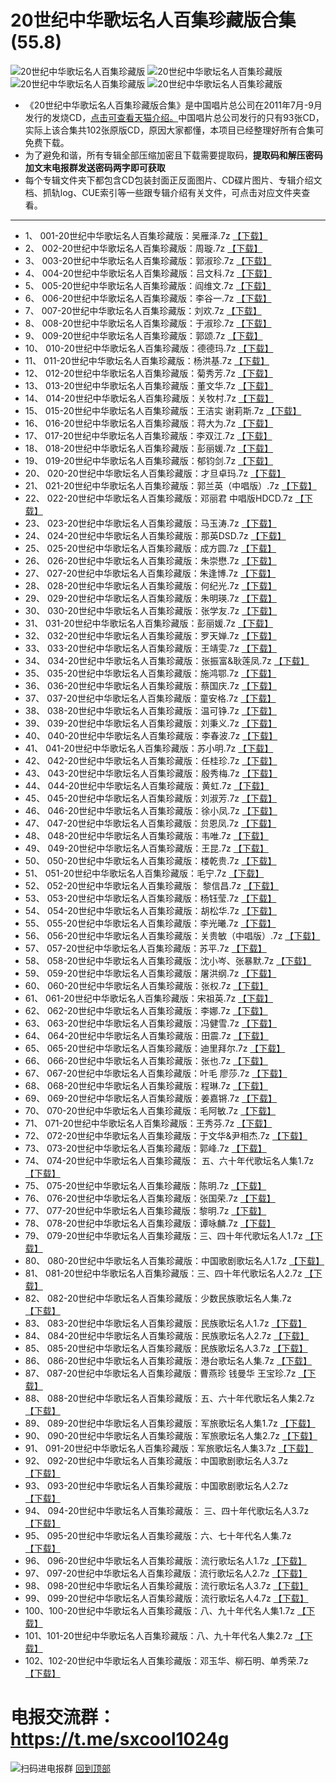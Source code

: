 # 20世纪中华歌坛名人百集珍藏版合集(55.8)
![20世纪中华歌坛名人百集珍藏版](https://www.nsaimg.com/2020/04/18/f4459327e7f04.jpg "20世纪中华歌坛名人百集珍藏版")
![20世纪中华歌坛名人百集珍藏版](https://www.nsaimg.com/2020/04/18/0c213a8ef2ebc.jpg "20世纪中华歌坛名人百集珍藏版")
![20世纪中华歌坛名人百集珍藏版](https://www.nsaimg.com/2020/04/18/5556f089380d3.jpg "20世纪中华歌坛名人百集珍藏版")
![20世纪中华歌坛名人百集珍藏版](https://www.nsaimg.com/2020/04/18/1acf80013026c.jpg "20世纪中华歌坛名人百集珍藏版")
* 《20世纪中华歌坛名人百集珍藏版合集》是中国唱片总公司在2011年7月-9月发行的发烧CD，[点击可查看天猫介绍。](https://list.tmall.com/search_product.htm?q=20%CA%C0%BC%CD%D6%D0%BB%AA%B8%E8%CC%B3%C3%FB%C8%CB%B0%D9%BC%AF%D5%E4%B2%D8%B0%E6%BA%CF%BC%AF&type=p&spm=a220o.0.a2227oh.d100&from=.detail.pc_1_searchbutton)中国唱片总公司发行的只有93张CD，实际上该合集共102张原版CD，原因大家都懂，本项目已经整理好所有合集可免费下载。
* 为了避免和谐，所有专辑全部压缩加密且下载需要提取码，**提取码和解压密码加文末电报群发送密码两字即可获取**
* 每个专辑文件夹下都包含CD包装封面正反面图片、CD碟片图片、专辑介绍文档、抓轨log、CUE索引等一些跟专辑介绍有关文件，可点击对应文件夹查看。
***
*	1、	001-20世纪中华歌坛名人百集珍藏版：吴雁泽.7z	[【下载】](https://474b.com/file/25713053-437712908)
*	2、	002-20世纪中华歌坛名人百集珍藏版：周璇.7z	[【下载】](https://474b.com/file/25713053-437713035)
*	3、	003-20世纪中华歌坛名人百集珍藏版：郭淑珍.7z	[【下载】](https://474b.com/file/25713053-437713508)
*	4、	004-20世纪中华歌坛名人百集珍藏版：吕文科.7z	[【下载】](https://474b.com/file/25713053-437713570)
*	5、	005-20世纪中华歌坛名人百集珍藏版：阎维文.7z	[【下载】](https://474b.com/file/25713053-437714686)
*	6、	006-20世纪中华歌坛名人百集珍藏版：李谷一.7z	[【下载】](https://474b.com/file/25713053-437715143)
*	7、	007-20世纪中华歌坛名人百集珍藏版：刘欢.7z	[【下载】](https://474b.com/file/25713053-437715551)
*	8、	008-20世纪中华歌坛名人百集珍藏版：于淑珍.7z	[【下载】](https://474b.com/file/25713053-437715727)
*	9、	009-20世纪中华歌坛名人百集珍藏版：郭颂.7z	[【下载】](https://474b.com/file/25713053-437715925)
*	10、	010-20世纪中华歌坛名人百集珍藏版：德德玛.7z	[【下载】](https://474b.com/file/25713053-437716250)
*	11、	011-20世纪中华歌坛名人百集珍藏版：杨洪基.7z	[【下载】](https://474b.com/file/25713053-437716722)
*	12、	012-20世纪中华歌坛名人百集珍藏版：菊秀芳.7z	[【下载】](https://474b.com/file/25713053-437716983)
*	13、	013-20世纪中华歌坛名人百集珍藏版：董文华.7z	[【下载】](https://474b.com/file/25713053-437717241)
*	14、	014-20世纪中华歌坛名人百集珍藏版：关牧村.7z	[【下载】](https://474b.com/file/25713053-437717416)
*	15、	015-20世纪中华歌坛名人百集珍藏版：王洁实 谢莉斯.7z	[【下载】](https://474b.com/file/25713053-437717626)
*	16、	016-20世纪中华歌坛名人百集珍藏版：蒋大为.7z	[【下载】](https://474b.com/file/25713053-437717888)
*	17、	017-20世纪中华歌坛名人百集珍藏版：李双江.7z	[【下载】](https://474b.com/file/25713053-437718167)
*	18、	018-20世纪中华歌坛名人百集珍藏版：彭丽媛.7z	[【下载】](https://474b.com/file/25713053-437718482)
*	19、	019-20世纪中华歌坛名人百集珍藏版：郁钧剑.7z	[【下载】](https://474b.com/file/25713053-437718919)
*	20、	020-20世纪中华歌坛名人百集珍藏版：才旦卓玛.7z	[【下载】](https://474b.com/file/25713053-437719284)
*	21、	021-20世纪中华歌坛名人百集珍藏版：郭兰英（中唱版）.7z	[【下载】](https://474b.com/file/25713053-437720388)
*	22、	022-20世纪中华歌坛名人百集珍藏版：邓丽君 中唱版HDCD.7z	[【下载】](https://474b.com/file/25713053-437720714)
*	23、	023-20世纪中华歌坛名人百集珍藏版：马玉涛.7z	[【下载】](https://474b.com/file/25713053-437721752)
*	24、	024-20世纪中华歌坛名人百集珍藏版：那英DSD.7z	[【下载】](https://474b.com/file/25713053-437722126)
*	25、	025-20世纪中华歌坛名人百集珍藏版：成方圆.7z	[【下载】](https://474b.com/file/25713053-437722456)
*	26、	026-20世纪中华歌坛名人百集珍藏版：朱崇懋.7z	[【下载】](https://474b.com/file/25713053-437722606)
*	27、	027-20世纪中华歌坛名人百集珍藏版：朱逢博.7z	[【下载】](https://474b.com/file/25713053-437722997)
*	28、	028-20世纪中华歌坛名人百集珍藏版：何纪光.7z	[【下载】](https://474b.com/file/25713053-437723203)
*	29、	029-20世纪中华歌坛名人百集珍藏版：朱明瑛.7z	[【下载】](https://474b.com/file/25713053-437723374)
*	30、	030-20世纪中华歌坛名人百集珍藏版：张学友.7z	[【下载】](https://474b.com/file/25713053-437723506)
*	31、	031-20世纪中华歌坛名人百集珍藏版：彭丽媛.7z	[【下载】](https://474b.com/file/25713053-437730081)
*	32、	032-20世纪中华歌坛名人百集珍藏版：罗天婵.7z	[【下载】](https://474b.com/file/25713053-437730169)
*	33、	033-20世纪中华歌坛名人百集珍藏版：王靖雯.7z	[【下载】](https://474b.com/file/25713053-437730335)
*	34、	034-20世纪中华歌坛名人百集珍藏版：张振富&耿莲凤.7z	[【下载】](https://474b.com/file/25713053-437730947)
*	35、	035-20世纪中华歌坛名人百集珍藏版：施鸿鄂.7z	[【下载】](https://474b.com/file/25713053-437731102)
*	36、	036-20世纪中华歌坛名人百集珍藏版：蔡国庆.7z	[【下载】](https://474b.com/file/25713053-437731237)
*	37、	037-20世纪中华歌坛名人百集珍藏版：童安格.7z	[【下载】](https://474b.com/file/25713053-437731296)
*	38、	038-20世纪中华歌坛名人百集珍藏版：温可铮.7z	[【下载】](https://474b.com/file/25713053-437731418)
*	39、	039-20世纪中华歌坛名人百集珍藏版：刘秉义.7z	[【下载】](https://474b.com/file/25713053-437731803)
*	40、	040-20世纪中华歌坛名人百集珍藏版：李春波.7z	[【下载】](https://474b.com/file/25713053-437732141)
*	41、	041-20世纪中华歌坛名人百集珍藏版：苏小明.7z	[【下载】](https://474b.com/file/25713053-437732304)
*	42、	042-20世纪中华歌坛名人百集珍藏版：任桂珍.7z	[【下载】](https://474b.com/file/25713053-437732818)
*	43、	043-20世纪中华歌坛名人百集珍藏版：殷秀梅.7z	[【下载】](https://474b.com/file/25713053-437733119)
*	44、	044-20世纪中华歌坛名人百集珍藏版：黄虹.7z	[【下载】](https://474b.com/file/25713053-437733394)
*	45、	045-20世纪中华歌坛名人百集珍藏版：刘淑芳.7z	[【下载】](https://474b.com/file/25713053-437733631)
*	46、	046-20世纪中华歌坛名人百集珍藏版：徐小凤.7z	[【下载】](https://474b.com/file/25713053-437733685)
*	47、	047-20世纪中华歌坛名人百集珍藏版：贠恩凤.7z	[【下载】](https://474b.com/file/25713053-437734141)
*	48、	048-20世纪中华歌坛名人百集珍藏版：韦唯.7z	[【下载】](https://474b.com/file/25713053-437734298)
*	49、	049-20世纪中华歌坛名人百集珍藏版：王昆.7z	[【下载】](https://474b.com/file/25713053-437734432)
*	50、	050-20世纪中华歌坛名人百集珍藏版：楼乾贵.7z	[【下载】](https://474b.com/file/25713053-437734524)
*	51、	051-20世纪中华歌坛名人百集珍藏版：毛宁.7z	[【下载】](https://474b.com/file/25713053-437734598)
*	52、	052-20世纪中华歌坛名人百集珍藏版： 黎信昌.7z	[【下载】](https://474b.com/file/25713053-437734915)
*	53、	053-20世纪中华歌坛名人百集珍藏版：杨钰莹.7z	[【下载】](https://474b.com/file/25713053-437735002)
*	54、	054-20世纪中华歌坛名人百集珍藏版：胡松华.7z	[【下载】](https://474b.com/file/25713053-437735107)
*	55、	055-20世纪中华歌坛名人百集珍藏版：李光曦.7z	[【下载】](https://474b.com/file/25713053-437735306)
*	56、	056-20世纪中华歌坛名人百集珍藏版：关贵敏（中唱版）.7z	[【下载】](https://474b.com/file/25713053-437735545)
*	57、	057-20世纪中华歌坛名人百集珍藏版：苏平.7z	[【下载】](https://474b.com/file/25713053-437735670)
*	58、	058-20世纪中华歌坛名人百集珍藏版：沈小岑、张暴默.7z	[【下载】](https://474b.com/file/25713053-437735986)
*	59、	059-20世纪中华歌坛名人百集珍藏版：屠洪纲.7z	[【下载】](https://474b.com/file/25713053-437736256)
*	60、	060-20世纪中华歌坛名人百集珍藏版：张权.7z	[【下载】](https://474b.com/file/25713053-437736478)
*	61、	061-20世纪中华歌坛名人百集珍藏版：宋祖英.7z	[【下载】](https://474b.com/file/25713053-437736784)
*	62、	062-20世纪中华歌坛名人百集珍藏版：李娜.7z	[【下载】](https://474b.com/file/25713053-437736953)
*	63、	063-20世纪中华歌坛名人百集珍藏版：冯健雪.7z	[【下载】](https://474b.com/file/25713053-437737110)
*	64、	064-20世纪中华歌坛名人百集珍藏版：田震.7z	[【下载】](https://474b.com/file/25713053-437737268)
*	65、	065-20世纪中华歌坛名人百集珍藏版：迪里拜尔.7z	[【下载】](https://474b.com/file/25713053-437737496)
*	66、	066-20世纪中华歌坛名人百集珍藏版：张也.7z	[【下载】](https://474b.com/file/25713053-437737829)
*	67、	067-20世纪中华歌坛名人百集珍藏版：叶毛 廖莎.7z	[【下载】](https://474b.com/file/25713053-437738108)
*	68、	068-20世纪中华歌坛名人百集珍藏版：程琳.7z	[【下载】](https://474b.com/file/25713053-437738999)
*	69、	069-20世纪中华歌坛名人百集珍藏版：姜嘉锵.7z	[【下载】](https://474b.com/file/25713053-437739688)
*	70、	070-20世纪中华歌坛名人百集珍藏版：毛阿敏.7z	[【下载】](https://474b.com/file/25713053-437740079)
*	71、	071-20世纪中华歌坛名人百集珍藏版：王秀芬.7z	[【下载】](https://474b.com/file/25713053-437740674)
*	72、	072-20世纪中华歌坛名人百集珍藏版：于文华&尹相杰.7z	[【下载】](https://474b.com/file/25713053-437741087)
*	73、	073-20世纪中华歌坛名人百集珍藏版：郭峰.7z	[【下载】](https://474b.com/file/25713053-437742182)
*	74、	074-20世纪中华歌坛名人百集珍藏版： 五、六十年代歌坛名人集1.7z	[【下载】](https://474b.com/file/25713053-437742533)
*	75、	075-20世纪中华歌坛名人百集珍藏版：陈明.7z	[【下载】](https://474b.com/file/25713053-437742847)
*	76、	076-20世纪中华歌坛名人百集珍藏版：张国荣.7z	[【下载】](https://474b.com/file/25713053-437742995)
*	77、	077-20世纪中华歌坛名人百集珍藏版：黎明.7z	[【下载】](https://474b.com/file/25713053-437743335)
*	78、	078-20世纪中华歌坛名人百集珍藏版：谭咏麟.7z	[【下载】](https://474b.com/file/25713053-437743536)
*	79、	079-20世纪中华歌坛名人百集珍藏版：三、四十年代歌坛名人1.7z	[【下载】](https://474b.com/file/25713053-437744215)
*	80、	080-20世纪中华歌坛名人百集珍藏版：中国歌剧歌坛名人1.7z	[【下载】](https://474b.com/file/25713053-437744936)
*	81、	081-20世纪中华歌坛名人百集珍藏版：三、四十年代歌坛名人2.7z	[【下载】](https://474b.com/file/25713053-437745231)
*	82、	082-20世纪中华歌坛名人百集珍藏版：少数民族歌坛名人集.7z	[【下载】](https://474b.com/file/25713053-437745451)
*	83、	083-20世纪中华歌坛名人百集珍藏版：民族歌坛名人1.7z	[【下载】](https://474b.com/file/25713053-437745645)
*	84、	084-20世纪中华歌坛名人百集珍藏版：民族歌坛名人2.7z	[【下载】](https://474b.com/file/25713053-437745853)
*	85、	085-20世纪中华歌坛名人百集珍藏版：民族歌坛名人3.7z	[【下载】](https://474b.com/file/25713053-437745990)
*	86、	086-20世纪中华歌坛名人百集珍藏版：港台歌坛名人集.7z	[【下载】](https://474b.com/file/25713053-437746232)
*	87、	087-20世纪中华歌坛名人百集珍藏版：曹燕珍 钱曼华 王宝珍.7z	[【下载】](https://474b.com/file/25713053-437746758)
*	88、	088-20世纪中华歌坛名人百集珍藏版：五、六十年代歌坛名人集2.7z	[【下载】](https://474b.com/file/25713053-437747340)
*	89、	089-20世纪中华歌坛名人百集珍藏版：军旅歌坛名人集1.7z	[【下载】](https://474b.com/file/25713053-437747680)
*	90、	090-20世纪中华歌坛名人百集珍藏版：军旅歌坛名人集2.7z	[【下载】](https://474b.com/file/25713053-437748204)
*	91、	091-20世纪中华歌坛名人百集珍藏版：军旅歌坛名人集3.7z	[【下载】](https://474b.com/file/25713053-437748834)
*	92、	092-20世纪中华歌坛名人百集珍藏版：中国歌剧歌坛名人3.7z	[【下载】](https://474b.com/file/25713053-437762765)
*	93、	093-20世纪中华歌坛名人百集珍藏版：中国歌剧歌坛名人2.7z	[【下载】](https://474b.com/file/25713053-437763702)
*	94、	094-20世纪中华歌坛名人百集珍藏版： 三、四十年代歌坛名人3.7z	[【下载】](https://474b.com/file/25713053-437765174)
*	95、	095-20世纪中华歌坛名人百集珍藏版：六、七十年代名人集.7z	[【下载】](https://474b.com/file/25713053-437765928)
*	96、	096-20世纪中华歌坛名人百集珍藏版：流行歌坛名人1.7z	[【下载】](https://474b.com/file/25713053-437766651)
*	97、	097-20世纪中华歌坛名人百集珍藏版：流行歌坛名人2.7z	[【下载】](https://474b.com/file/25713053-437767301)
*	98、	098-20世纪中华歌坛名人百集珍藏版：流行歌坛名人3.7z	[【下载】](https://474b.com/file/25713053-437768068)
*	99、	099-20世纪中华歌坛名人百集珍藏版：流行歌坛名人4.7z	[【下载】](https://474b.com/file/25713053-437768802)
*	100、100-20世纪中华歌坛名人百集珍藏版：八、九十年代名人集1.7z	[【下载】](https://474b.com/file/25713053-437769348)
*	101、101-20世纪中华歌坛名人百集珍藏版：八、九十年代名人集2.7z	[【下载】](https://474b.com/file/25713053-437769685)
*	102、102-20世纪中华歌坛名人百集珍藏版：邓玉华、柳石明、单秀荣.7z	[【下载】](https://474b.com/file/25713053-437770303)
# 电报交流群：https://t.me/sxcool1024g
![扫码进电报群](https://www.nsaimg.com/2020/04/17/2a6cb36afc25f.jpg "扫码进电报群")
[回到顶部](#readme)
